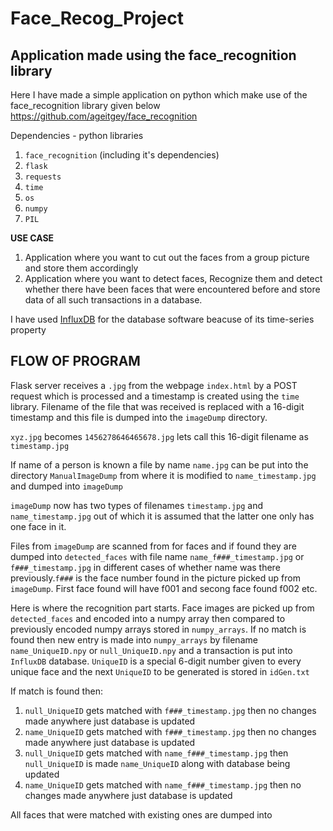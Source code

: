 # Face_Recog_Project
## Application made using the face_recognition library

Here I have made a simple application on python which make use of the face_recognition library given below
https://github.com/ageitgey/face_recognition

Dependencies - python libraries
1) `face_recognition` (including it's dependencies)
2) `flask`
3) `requests`
4) `time`
5) `os`
6) `numpy`
7) `PIL`

**USE CASE**
1) Application where you want to cut out the faces from a group picture and store them accordingly
2) Application where you want to detect faces, Recognize them and detect whether there have been faces that were encountered before and store data of all such transactions in a database.

I have used [InfluxDB](https://docs.influxdata.com/influxdb/v1.7) for the database software beacuse of its time-series property

## FLOW OF PROGRAM

Flask server receives a `.jpg` from the webpage `index.html` by a POST request which is processed and a timestamp is created using the `time` library. Filename of the file that was received is replaced with a 16-digit timestamp and this file is dumped into the `imageDump` directory.

`xyz.jpg` becomes `1456278646465678.jpg` lets call this 16-digit filename as `timestamp.jpg`

If name of a person is known a file by name `name.jpg` can be put into the directory `ManualImageDump` from where it is modified to `name_timestamp.jpg` and dumped into `imageDump`

`imageDump` now has two types of filenames `timestamp.jpg` and `name_timestamp.jpg` out of which it is assumed that the latter one only has one face in it.

Files from `imageDump` are scanned from for faces and if found they are dumped into `detected_faces` with file name `name_f###_timestamp.jpg` or `f###_timestamp.jpg` in different cases of whether name was there previously.`f###` is the face number found in the picture picked up from `imageDump`. First face found will have f001 and secong face found f002 etc.  

Here is where the recognition part starts. Face images are picked up from `detected_faces` and encoded into a numpy array then compared to previously encoded numpy arrays stored in `numpy_arrays`. If no match is found then new entry is made into `numpy_arrays` by filename `name_UniqueID.npy` or `null_UniqueID.npy` and a transaction is put into `InfluxDB` database.
`UniqueID` is a special 6-digit number given to every unique face and the next `UniqueID` to be generated is stored in `idGen.txt`

If match is found then:
1) `null_UniqueID` gets matched with `f###_timestamp.jpg` then no changes made anywhere just database is updated
2) `name_UniqueID` gets matched with `f###_timestamp.jpg` then no changes made anywhere just database is updated
3) `null_UniqueID` gets matched with `name_f###_timestamp.jpg` then `null_UniqueID` is made `name_UniqueID` along with database being updated
4) `name_UniqueID` gets matched with `name_f###_timestamp.jpg` then no changes made anywhere just database is updated

All faces that were matched with existing ones are dumped into                                                                                                                                                                                                                                                                                                                                                                                                                                                                                                                                                                                                                                                                                                                                                                    








